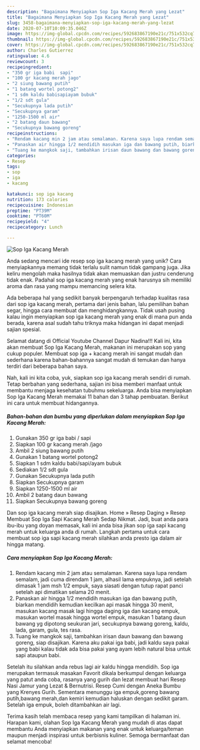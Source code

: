 ```yaml
---
description: "Bagaimana Menyiapkan Sop Iga Kacang Merah yang Lezat"
title: "Bagaimana Menyiapkan Sop Iga Kacang Merah yang Lezat"
slug: 3458-bagaimana-menyiapkan-sop-iga-kacang-merah-yang-lezat
date: 2020-07-10T10:09:35.046Z
image: https://img-global.cpcdn.com/recipes/592683867190e21c/751x532cq70/sop-iga-kacang-merah-foto-resep-utama.jpg
thumbnail: https://img-global.cpcdn.com/recipes/592683867190e21c/751x532cq70/sop-iga-kacang-merah-foto-resep-utama.jpg
cover: https://img-global.cpcdn.com/recipes/592683867190e21c/751x532cq70/sop-iga-kacang-merah-foto-resep-utama.jpg
author: Charles Gutierrez
ratingvalue: 4.6
reviewcount: 3
recipeingredient:
- "350 gr iga babi  sapi"
- "100 gr kacang merah jago"
- "2 siung bawang putih"
- "1 batang wortel potong2"
- "1 sdm kaldu babisapiayam bubuk"
- "1/2 sdt gula"
- "Secukupnya lada putih"
- "Secukupnya garam"
- "1250-1500 ml air"
- "2 batang daun bawang"
- "Secukupnya bawang goreng"
recipeinstructions:
- "Rendam kacang min 2 jam atau semalaman. Karena saya lupa rendam semalam, jadi cuma direndam 1 jam, alhasil lama empuknya, jadi setelah dimasak 1 jam msh 1/2 empuk, saya siasati dengan tutup rapat panci setelah api dimatikan selama 20 menit."
- "Panaskan air hingga 1/2 mendidih masukan iga dan bawang putih, biarkan mendidih kemudian kecilkan api masak hingga 30 menit, masukan kacang masak lagi hingga daging iga dan kacang empuk, masukan wortel masak hingga wortel empuk, masukan 1 batang daun bawang yg dipotong seukuran jari, secukupnya bawang goreng, kaldu, lada, garam, gula, tes rasa."
- "Tuang ke mangkok saji, tambahkan irisan daun bawang dan bawang goreng, siap disajikan. Karena aku pakai iga babi, jadi kaldu saya pakai yang babi kalau tidak ada bisa pakai yang ayam lebih natural bisa untuk sapi ataupun babi."
categories:
- Resep
tags:
- sop
- iga
- kacang

katakunci: sop iga kacang 
nutrition: 173 calories
recipecuisine: Indonesian
preptime: "PT39M"
cooktime: "PT60M"
recipeyield: "4"
recipecategory: Lunch

---
```



![Sop Iga Kacang Merah](https://img-global.cpcdn.com/recipes/592683867190e21c/751x532cq70/sop-iga-kacang-merah-foto-resep-utama.jpg)

Anda sedang mencari ide resep sop iga kacang merah yang unik? Cara menyiapkannya memang tidak terlalu sulit namun tidak gampang juga. Jika keliru mengolah maka hasilnya tidak akan memuaskan dan justru cenderung tidak enak. Padahal sop iga kacang merah yang enak harusnya sih memiliki aroma dan rasa yang mampu memancing selera kita.

Ada beberapa hal yang sedikit banyak berpengaruh terhadap kualitas rasa dari sop iga kacang merah, pertama dari jenis bahan, lalu pemilihan bahan segar, hingga cara membuat dan menghidangkannya. Tidak usah pusing kalau ingin menyiapkan sop iga kacang merah yang enak di mana pun anda berada, karena asal sudah tahu triknya maka hidangan ini dapat menjadi sajian spesial.

Selamat datang di Official Youtube Channel Dapur Nadina!!! Kali ini, kita akan membuat Sop Iga Kacang Merah, makanan ini merupakan sop yang cukup populer. Membuat sop iga + kacang merah ini sangat mudah dan sederhana karena bahan-bahannya sangat mudah di temukan dan hanya terdiri dari beberapa bahan saya.


Nah, kali ini kita coba, yuk, siapkan sop iga kacang merah sendiri di rumah. Tetap berbahan yang sederhana, sajian ini bisa memberi manfaat untuk membantu menjaga kesehatan tubuhmu sekeluarga. Anda bisa menyiapkan Sop Iga Kacang Merah memakai 11 bahan dan 3 tahap pembuatan. Berikut ini cara untuk membuat hidangannya.

<!--inarticleads1-->

##### Bahan-bahan dan bumbu yang diperlukan dalam menyiapkan Sop Iga Kacang Merah:

1. Gunakan 350 gr iga babi / sapi
1. Siapkan 100 gr kacang merah /jago
1. Ambil 2 siung bawang putih
1. Gunakan 1 batang wortel potong2
1. Siapkan 1 sdm kaldu babi/sapi/ayam bubuk
1. Sediakan 1/2 sdt gula
1. Gunakan Secukupnya lada putih
1. Siapkan Secukupnya garam
1. Siapkan 1250-1500 ml air
1. Ambil 2 batang daun bawang
1. Siapkan Secukupnya bawang goreng


Dan sop iga kacang merah siap disajikan. Home » Resep Daging » Resep Membuat Sop Iga Sapi Kacang Merah Sedap Nikmat. Jadi, buat anda para ibu-ibu yang doyan memasak, kali ini anda bisa jikan sop iga sapi kacang merah untuk keluarga anda di rumah. Langkah pertama untuk cara membuat sop iga sapi kacang merah silahkan anda presto iga dalam air hingga matang. 

<!--inarticleads2-->

##### Cara menyiapkan Sop Iga Kacang Merah:

1. Rendam kacang min 2 jam atau semalaman. Karena saya lupa rendam semalam, jadi cuma direndam 1 jam, alhasil lama empuknya, jadi setelah dimasak 1 jam msh 1/2 empuk, saya siasati dengan tutup rapat panci setelah api dimatikan selama 20 menit.
1. Panaskan air hingga 1/2 mendidih masukan iga dan bawang putih, biarkan mendidih kemudian kecilkan api masak hingga 30 menit, masukan kacang masak lagi hingga daging iga dan kacang empuk, masukan wortel masak hingga wortel empuk, masukan 1 batang daun bawang yg dipotong seukuran jari, secukupnya bawang goreng, kaldu, lada, garam, gula, tes rasa.
1. Tuang ke mangkok saji, tambahkan irisan daun bawang dan bawang goreng, siap disajikan. Karena aku pakai iga babi, jadi kaldu saya pakai yang babi kalau tidak ada bisa pakai yang ayam lebih natural bisa untuk sapi ataupun babi.


Setelah itu silahkan anda rebus lagi air kaldu hingga mendidih. Sop iga merupakan termasuk masakan Favorit dikala berkumpul dengan keluarga yang patut anda coba, rasanya yang gurih dan lezat membuat hari Resep Nasi Jamur yang Lezat &amp; Bernutrisi. Resep Cumi dengan Aneka Bumbu yang Krenyes Gurih. Sementara menunggu iga empuk,goreng bawang putih,bawang merah,dan kemiri kemudian haluskan dengan sedikit garam. Setelah iga empuk, boleh ditambahkan air lagi. 

Terima kasih telah membaca resep yang kami tampilkan di halaman ini. Harapan kami, olahan Sop Iga Kacang Merah yang mudah di atas dapat membantu Anda menyiapkan makanan yang enak untuk keluarga/teman maupun menjadi inspirasi untuk berbisnis kuliner. Semoga bermanfaat dan selamat mencoba!

